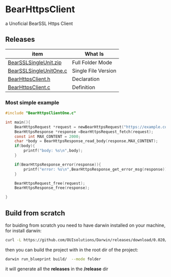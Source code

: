 # BearHttpsClient
a Unoficial BearSSL Https Client


## Releases

| item          | What Is |
|-------        |-----------|
| [BearSSLSingleUnit.zip](https://github.com/OUIsolutions/BearHttpsClient/releases/download/0.0.1/BearHttpsClient.zip)| Full Folder Mode  |
| [BearSSLSingleUnitOne.c](https://github.com/OUIsolutions/BearHttpsClient/releases/download/0.0.1/BearHttpsClientOne.c)| Single File Version|
| [BearHttpsClient.h](https://github.com/OUIsolutions/BearHttpsClient/releases/download/0.0.1/BearHttpsClient.h)|Declaration |
| [BearHttpsClient.c](https://github.com/OUIsolutions/BearHttpsClient/releases/download/0.0.1/BearHttpsClient.c)|Definition |


### Most simple example
```c
#include "BearHttpsClientOne.c"

int main(){
    BearHttpsRequest *request = newBearHttpsRequest("https://example.com");
    BearHttpsResponse *response =BearHttpsRequest_fetch(request);
    const int MAX_CONTENT = 2000;
    char *body = BearHttpsResponse_read_body(response,MAX_CONTENT);
    if(body){
        printf("body: %s\n",body);
    }

    if(BearHttpsResponse_error(response)){
        printf("error: %s\n",BearHttpsResponse_get_error_msg(response));
    }

    BearHttpsRequest_free(request);
    BearHttpsResponse_free(response);

}

```


## Build from scratch
for buiding from scratch you need to have darwin installed on your machine, for install darwin: 
```bash
curl -L https://github.com/OUIsolutions/Darwin/releases/download/0.020/darwin.out -o darwin.out && chmod +x darwin.out &&  sudo  mv darwin.out /usr/bin/darwin
```
then you can build the project with in the root dir of the project:
```bash
darwin run_blueprint build/  --mode folder
``` 
it will generate all the **releases** in the **/release** dir 


